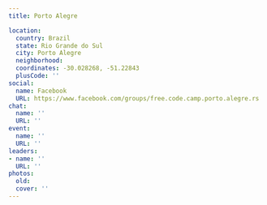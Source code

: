 ```yaml
---
title: Porto Alegre

location:
  country: Brazil
  state: Rio Grande do Sul
  city: Porto Alegre
  neighborhood: 
  coordinates: -30.028268, -51.22843
  plusCode: ''
social:
  name: Facebook
  URL: https://www.facebook.com/groups/free.code.camp.porto.alegre.rs
chat:
  name: ''
  URL: ''
event:
  name: ''
  URL: ''
leaders:
- name: ''
  URL: ''
photos:
  old: 
  cover: ''
---
```

